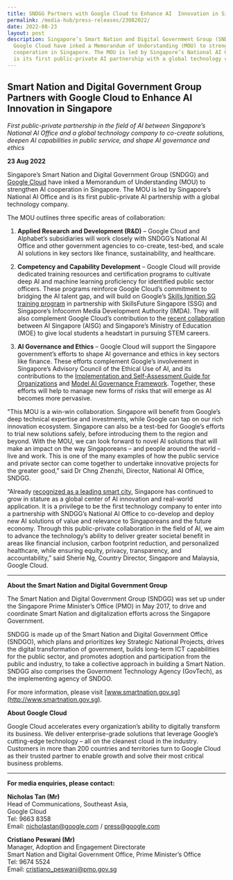 ```yaml
---
title: SNDGG Partners with Google Cloud to Enhance AI  Innovation in Singapore
permalink: /media-hub/press-releases/23082022/
date: 2022-08-23
layout: post
description: Singapore’s Smart Nation and Digital Government Group (SNDGG) and
  Google Cloud have inked a Memorandum of Understanding (MOU) to strengthen AI
  cooperation in Singapore. The MOU is led by Singapore’s National AI Office and
  is its first public-private AI partnership with a global technology company.
---
```

## Smart Nation and Digital Government Group Partners with Google Cloud to Enhance AI Innovation in Singapore

*First public-private partnership in the field of AI between Singapore’s National AI Office and a global technology company to co-create solutions, deepen AI capabilities in public service, and shape AI governance and ethics*

**23 Aug 2022**

Singapore’s Smart Nation and Digital Government Group (SNDGG) and [Google Cloud](https://cloud.google.com) have inked a Memorandum of Understanding (MOU) to strengthen AI cooperation in Singapore. The MOU is led by Singapore’s National AI Office and is its first public-private AI partnership with a global technology company.  
  
The MOU outlines three specific areas of collaboration:

1. **Applied Research and Development (R&D)** – Google Cloud and Alphabet’s subsidiaries will work closely with SNDGG’s National AI Office and other government agencies to co-create, test-bed, and scale AI solutions in key sectors like finance, sustainability, and healthcare.

2. **Competency and Capability Development** – Google Cloud will provide dedicated training resources and certification programs to cultivate deep AI and machine learning proficiency for identified public sector officers. These programs reinforce Google Cloud’s commitment to bridging the AI talent gap, and will build on Google’s [Skills Ignition SG training program](https://grow.google/intl/ALL_sg/skillsignitionsg/?tab=google-career%20certificates) in partnership with SkillsFuture Singapore (SSG) and Singapore’s Infocomm Media Development Authority (IMDA). They will also complement Google Cloud’s contribution to the [recent collaboration](https://www.channelnewsasia.com/singapore/artificial-intelligence-free-training-programme-students-aisg-2841201/) between AI Singapore (AISG) and Singapore’s Ministry of Education (MOE) to give local students a headstart in pursuing STEM careers.

3. **AI Governance and Ethics** – Google Cloud will support the Singapore government’s efforts to shape AI governance and ethics in key sectors like finance. These efforts complement Google’s involvement in Singapore’s Advisory Council of the Ethical Use of AI, and its contributions to the [Implementation and Self-Assessment Guide for Organizations](https://www.pdpc.gov.sg/-/media/files/pdpc/pdf-files/resource-for-organisation/ai/sgisago.ashx) and [Model AI Governance Framework](https://www.pdpc.gov.sg/-/media/files/pdpc/pdf-files/resource-for-organisation/ai/sgmodelaigovframework2.ashx). Together, these efforts will help to manage new forms of risks that will emerge as AI becomes more pervasive.

"This MOU is a win-win collaboration. Singapore will benefit from Google’s deep technical expertise and investments, while Google can tap on our rich innovation ecosystem. Singapore can also be a test-bed for Google’s efforts to trial new solutions safely, before introducing them to the region and beyond. With the MOU, we can look forward to novel AI solutions that will make an impact on the way Singaporeans – and people around the world – live and work. This is one of the many examples of how the public service and private sector can come together to undertake innovative projects for the greater good,” said Dr Chng Zhenzhi, Director, National AI Office, SNDGG.

“Already [recognized as a leading smart city](https://www.imd.org/smart-city-observatory/home/#_smartCity), Singapore has continued to grow in stature as a global center of AI innovation and real-world application. It is a privilege to be the first technology company to enter into a partnership with SNDGG’s National AI Office to co-develop and deploy new AI solutions of value and relevance to Singaporeans and the future economy. Through this public-private collaboration in the field of AI, we aim to advance the technology’s ability to deliver greater societal benefit in areas like financial inclusion, carbon footprint reduction, and personalized healthcare, while ensuring equity, privacy, transparency, and accountability,” said Sherie Ng, Country Director, Singapore and Malaysia, Google Cloud.

_______

**About the Smart Nation and Digital Government Group** 

The Smart Nation and Digital Government Group (SNDGG) was set up under the Singapore Prime Minister’s Office (PMO) in May 2017, to drive and coordinate Smart Nation and digitalization efforts across the Singapore Government.

SNDGG is made up of the Smart Nation and Digital Government Office (SNDGO), which plans and prioritizes key Strategic National Projects, drives the digital transformation of government, builds long-term ICT capabilities for the public sector, and promotes adoption and participation from the public and industry, to take a collective approach in building a Smart Nation. SNDGG also comprises the Government Technology Agency (GovTech), as the implementing agency of SNDGO.

For more information, please visit [www.smartnation.gov.sg](http://www.smartnation.gov.sg).

**About Google Cloud**

Google Cloud accelerates every organization’s ability to digitally transform its business. We deliver enterprise-grade solutions that leverage Google’s cutting-edge technology – all on the cleanest cloud in the industry. Customers in more than 200 countries and territories turn to Google Cloud as their trusted partner to enable growth and solve their most critical business problems.

_______

**For media enquiries, please contact:**

**Nicholas Tan (Mr)**<br>
Head of Communications, Southeast Asia,<br> 
Google Cloud<br>
Tel: 9663 8358<br>
Email: [nicholastan@google.com](mailto:nicholastan@google.com) / [press@google.com](mailto:press@google.com)<br>

**Cristiano Peswani (Mr)**<br>
Manager, Adoption and Engagement Directorate<br>
Smart Nation and Digital Government Office, Prime Minister’s Office<br>
Tel: 9674 5524<br>
Email: [cristiano_peswani@pmo.gov.sg](mailto:cristiano_peswani@pmo.gov.sg)